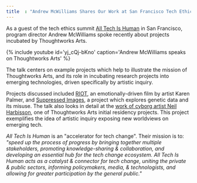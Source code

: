 ```yaml
---
title  : "Andrew McWilliams Shares Our Work at San Francisco Tech Ethics Seminar"
---
```

As a guest of the tech ethics summit [All Tech Is Human](https://alltechishuman.org/) in San Francisco, program director Andrew McWilliams spoke recently about projects incubated by  Thoughtworks Arts.

{% include youtube id='yj_cQj-bKno'
   caption='Andrew McWilliams speaks on Thoughtworks Arts' %}

The talk centers on example projects which help to illustrate the mission of Thoughtworks Arts, and its role in incubating research projects into emerging technologies, driven specifically by artistic inquiry.

<!--excerpt-ends-->

Projects discussed included [RIOT](/projects/riot/), an emotionally-driven film by artist Karen Palmer, and [Suppressed Images](/projects/suppressed-images/), a project which explores genetic data and its misuse. The talk also looks in detail at the [work of cyborg artist Neil Harbisson](/projects/time-sense/), one of Thoughtworks Arts initial residency projects. This project exemplifies the idea of artistic inquiry exposing new worldviews on emerging tech.

_All Tech Is Human_ is an "accelerator for tech change". Their mission is to: _"speed up the process of progress by bringing together multiple stakeholders, promoting knowledge-sharing & collaboration, and developing an essential hub for the tech change ecosystem. All Tech Is Human acts as a catalyst & connector for tech change, uniting the private & public sectors, informing policymakers, media, & technologists, and allowing for greater participation by the general public."_
